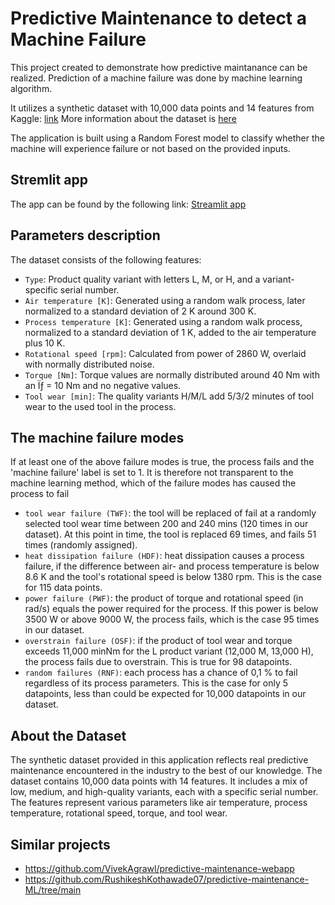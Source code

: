 # Predictive Maintenance to detect a Machine Failure

This project created to demonstrate how  predictive maintanance can be realized.
Prediction of a machine failure was done by machine learning algorithm. 

It utilizes a synthetic dataset with 10,000 data points and 14 features from Kaggle: [link](https://www.kaggle.com/datasets/shivamb/machine-predictive-maintenance-classification) 
More information about the dataset is [here](https://archive.ics.uci.edu/dataset/601/ai4i+2020+predictive+maintenance+dataset)

The application is built using a Random Forest model to classify whether the machine will experience failure or not based on the provided inputs.

## Stremlit app

The app can be found by the following link:
[Streamlit app](https://predictive-maintenance-kaggle-apptz2heajozb5kdkvelcxk.streamlit.app/)

## Parameters description

The dataset consists of the following features:
- `Type`: Product quality variant with letters L, M, or H, and a variant-specific serial number.
- `Air temperature [K]`: Generated using a random walk process, later normalized to a standard deviation of 2 K around 300 K.
- `Process temperature [K]`: Generated using a random walk process, normalized to a standard deviation of 1 K, added to the air temperature plus 10 K.
- `Rotational speed [rpm]`: Calculated from power of 2860 W, overlaid with normally distributed noise.
- `Torque [Nm]`: Torque values are normally distributed around 40 Nm with an Ïƒ = 10 Nm and no negative values.
- `Tool wear [min]`: The quality variants H/M/L add 5/3/2 minutes of tool wear to the used tool in the process.

## The machine failure modes

If at least one of the above failure modes is true, the process fails and the 'machine failure' label is set to 1. It is therefore not transparent to the machine learning method, which of the failure modes has caused the process to fail 

- `tool wear failure (TWF)`: the tool will be replaced of fail at a randomly selected tool wear time between 200 and 240 mins (120 times in our dataset). At this point in time, the tool is replaced 69 times, and fails 51 times (randomly assigned).
- `heat dissipation failure (HDF)`: heat dissipation causes a process failure, if the difference between air- and process temperature is below 8.6 K and the tool's rotational speed is below 1380 rpm. This is the case for 115 data points.
- `power failure (PWF)`: the product of torque and rotational speed (in rad/s) equals the power required for the process. If this power is below 3500 W or above 9000 W, the process fails, which is the case 95 times in our dataset.
- `overstrain failure (OSF)`: if the product of tool wear and torque exceeds 11,000 minNm for the L product variant (12,000 M, 13,000 H), the process fails due to overstrain. This is true for 98 datapoints.
- `random failures (RNF)`: each process has a chance of 0,1 % to fail regardless of its process parameters. This is the case for only 5 datapoints, less than could be expected for 10,000 datapoints in our dataset.


## About the Dataset

The synthetic dataset provided in this application reflects real predictive maintenance encountered in the industry to the best of our knowledge. The dataset contains 10,000 data points with 14 features. It includes a mix of low, medium, and high-quality variants, each with a specific serial number. The features represent various parameters like air temperature, process temperature, rotational speed, torque, and tool wear.

## Similar projects

- https://github.com/VivekAgrawl/predictive-maintenance-webapp
- https://github.com/RushikeshKothawade07/predictive-maintenance-ML/tree/main
